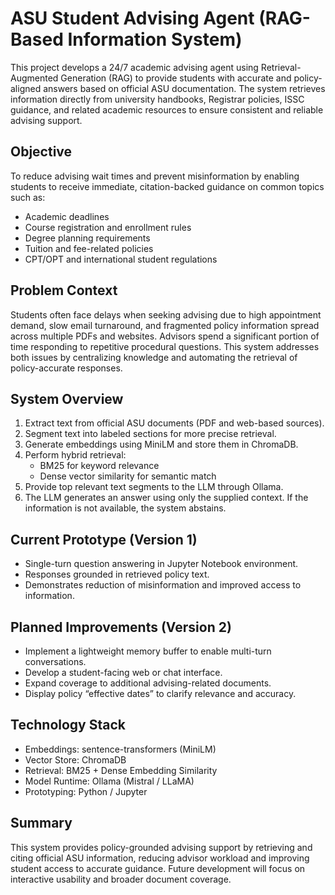 # ASU Student Advising Agent (RAG-Based Information System)

This project develops a 24/7 academic advising agent using Retrieval-Augmented Generation (RAG) to provide students with accurate and policy-aligned answers based on official ASU documentation. The system retrieves information directly from university handbooks, Registrar policies, ISSC guidance, and related academic resources to ensure consistent and reliable advising support.

## Objective
To reduce advising wait times and prevent misinformation by enabling students to receive immediate, citation-backed guidance on common topics such as:
- Academic deadlines
- Course registration and enrollment rules
- Degree planning requirements
- Tuition and fee-related policies
- CPT/OPT and international student regulations

## Problem Context
Students often face delays when seeking advising due to high appointment demand, slow email turnaround, and fragmented policy information spread across multiple PDFs and websites. Advisors spend a significant portion of time responding to repetitive procedural questions. This system addresses both issues by centralizing knowledge and automating the retrieval of policy-accurate responses.

## System Overview

1. Extract text from official ASU documents (PDF and web-based sources).
2. Segment text into labeled sections for more precise retrieval.
3. Generate embeddings using MiniLM and store them in ChromaDB.
4. Perform hybrid retrieval:
   - BM25 for keyword relevance
   - Dense vector similarity for semantic match
5. Provide top relevant text segments to the LLM through Ollama.
6. The LLM generates an answer using only the supplied context. If the information is not available, the system abstains.

## Current Prototype (Version 1)
- Single-turn question answering in Jupyter Notebook environment.
- Responses grounded in retrieved policy text.
- Demonstrates reduction of misinformation and improved access to information.

## Planned Improvements (Version 2)
- Implement a lightweight memory buffer to enable multi-turn conversations.
- Develop a student-facing web or chat interface.
- Expand coverage to additional advising-related documents.
- Display policy “effective dates” to clarify relevance and accuracy.

## Technology Stack
- Embeddings: sentence-transformers (MiniLM)
- Vector Store: ChromaDB
- Retrieval: BM25 + Dense Embedding Similarity
- Model Runtime: Ollama (Mistral / LLaMA)
- Prototyping: Python / Jupyter

## Summary
This system provides policy-grounded advising support by retrieving and citing official ASU information, reducing advisor workload and improving student access to accurate guidance. Future development will focus on interactive usability and broader document coverage.
